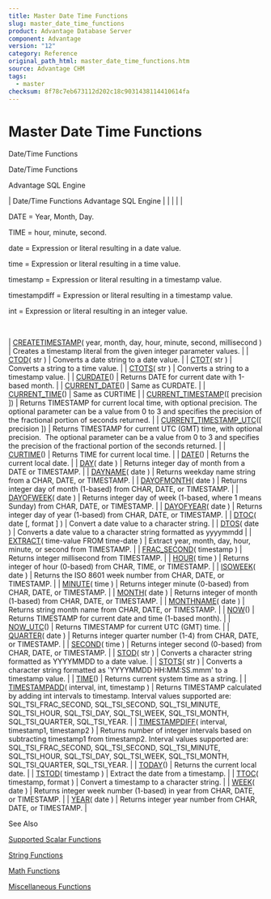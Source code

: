 ```yaml
---
title: Master Date Time Functions
slug: master_date_time_functions
product: Advantage Database Server
component: Advantage
version: "12"
category: Reference
original_path_html: master_date_time_functions.htm
source: Advantage CHM
tags:
  - master
checksum: 8f78c7eb673112d202c18c9031438114410614fa
---
```


# Master Date Time Functions

Date/Time Functions

Date/Time Functions

Advantage SQL Engine

| Date/Time Functions  Advantage SQL Engine |  |  |  |  |

DATE = Year, Month, Day.

TIME = hour, minute, second.

date = Expression or literal resulting in a date value.

time = Expression or literal resulting in a time value.

timestamp = Expression or literal resulting in a timestamp value.

timestampdiff = Expression or literal resulting in a timestamp value.

int = Expression or literal resulting in an integer value.

 

| [CREATETIMESTAMP](master_createtimestamp.md)( year, month, day, hour, minute, second, millisecond ) | Creates a timestamp literal from the given integer parameter values. |
| [CTOD](master_ctod.md)( str ) | Converts a date string to a date value. |
| [CTOT](master_ctot.md)( str ) | Converts a string to a time value. |
| [CTOTS](master_ctots.md)( str ) | Converts a string to a timestamp value. |
| [CURDATE](master_date.md)() | Returns DATE for current date with 1-based month. |
| [CURRENT\_DATE](master_date.md)() | Same as CURDATE. |
| [CURRENT\_TIME](master_curtime.md)() | Same as CURTIME |
| [CURRENT\_TIMESTAMP](master_current_timestamp.md)([ precision ]) | Returns TIMESTAMP for current local time, with optional precision. The optional parameter can be a value from 0 to 3 and specifies the precision of the fractional portion of seconds returned. |
| [CURRENT\_TIMESTAMP\_UTC](master_current_timestamp_utc.md)([ precision ]) | Returns TIMESTAMP for current UTC (GMT) time, with optional precision.  The optional parameter can be a value from 0 to 3 and specifies the precision of the fractional portion of the seconds returned. |
| [CURTIME](master_curtime.md)() | Returns TIME for current local time. |
| [DATE](master_date.md)() | Returns the current local date. |
| [DAY](master_day.md)( date ) | Returns integer day of month from a DATE or TIMESTAMP. |
| [DAYNAME](master_dayname.md)( date ) | Returns weekday name string from a CHAR, DATE, or TIMESTAMP. |
| [DAYOFMONTH](master_day.md)( date ) | Returns integer day of month (1-based) from CHAR, DATE, or TIMESTAMP. |
| [DAYOFWEEK](master_dayofweek.md)( date ) | Returns integer day of week (1-based, where 1 means Sunday) from CHAR, DATE, or TIMESTAMP. |
| [DAYOFYEAR](master_dayofyear.md)( date ) | Returns integer day of year (1-based) from CHAR, DATE, or TIMESTAMP. |
| [DTOC](master_dtoc.md)( date [, format ] ) | Convert a date value to a character string. |
| [DTOS](master_dtos.md)( date ) | Converts a date value to a character string formatted as yyyymmdd |
| [EXTRACT](master_extract.md)( time-value FROM time-date ) | Extract year, month, day, hour, minute, or second from TIMESTAMP. |
| [FRAC\_SECOND](master_frac_second.md)( timestamp ) | Returns integer millisecond from TIMESTAMP. |
| [HOUR](master_hour.md)( time ) | Returns integer of hour (0-based) from CHAR, TIME, or TIMESTAMP. |
| [ISOWEEK](master_isoweek.md)( date ) | Returns the ISO 8601 week number from CHAR, DATE, or TIMESTAMP. |
| [MINUTE](master_minute.md)( time ) | Returns integer minute (0-based) from CHAR, DATE, or TIMESTAMP. |
| [MONTH](master_month.md)( date ) | Returns integer of month (1-based) from CHAR, DATE, or TIMESTAMP. |
| [MONTHNAME](master_monthname.md)( date ) | Returns string month name from CHAR, DATE, or TIMESTAMP. |
| [NOW](master_now.md)() | Returns TIMESTAMP for current date and time (1-based month). |
| [NOW\_UTC](master_now_utc.md)() | Returns TIMESTAMP for current UTC (GMT) time. |
| [QUARTER](master_quarter.md)( date ) | Returns integer quarter number (1-4) from CHAR, DATE, or TIMESTAMP. |
| [SECOND](master_second.md)( time ) | Returns integer second (0-based) from CHAR, DATE, or TIMESTAMP. |
| [STOD](master_stod.md)( str ) | Converts a character string formatted as YYYYMMDD to a date value. |
| [STOTS](master_stots.md)( str ) | Converts a character string formatted as 'YYYYMMDD HH:MM:SS.mmm' to a timestamp value. |
| [TIME](master_time.md)() | Returns current system time as a string. |
| [TIMESTAMPADD](master_timestampadd.md)( interval, int, timestamp ) | Returns TIMESTAMP calculated by adding int intervals to timestamp. Interval values supported are: SQL\_TSI\_FRAC\_SECOND, SQL\_TSI\_SECOND, SQL\_TSI\_MINUTE, SQL\_TSI\_HOUR, SQL\_TSI\_DAY, SQL\_TSI\_WEEK, SQL\_TSI\_MONTH, SQL\_TSI\_QUARTER, SQL\_TSI\_YEAR. |
| [TIMESTAMPDIFF](master_timestampdiff.md)( interval, timestamp1, timestamp2 ) | Returns number of integer intervals based on subtracting timestamp1 from timestamp2. Interval values supported are: SQL\_TSI\_FRAC\_SECOND, SQL\_TSI\_SECOND, SQL\_TSI\_MINUTE, SQL\_TSI\_HOUR, SQL\_TSI\_DAY, SQL\_TSI\_WEEK, SQL\_TSI\_MONTH, SQL\_TSI\_QUARTER, SQL\_TSI\_YEAR. |
| [TODAY](master_today.md)() | Returns the current local date. |
| [TSTOD](master_tstod.md)( timestamp ) | Extract the date from a timestamp. |
| [TTOC](master_ttoc.md)( timestamp, format ) | Convert a timestamp to a character string. |
| [WEEK](master_week.md)( date ) | Returns integer week number (1-based) in year from CHAR, DATE, or TIMESTAMP. |
| [YEAR](master_year.md)( date ) | Returns integer year number from CHAR, DATE, or TIMESTAMP. |

See Also

[Supported Scalar Functions](master_supported_scalar_functions.md)

[String Functions](master_string_functions.md)

[Math Functions](master_math_functions.md)

[Miscellaneous Functions](master_miscellaneous_functions.md)
